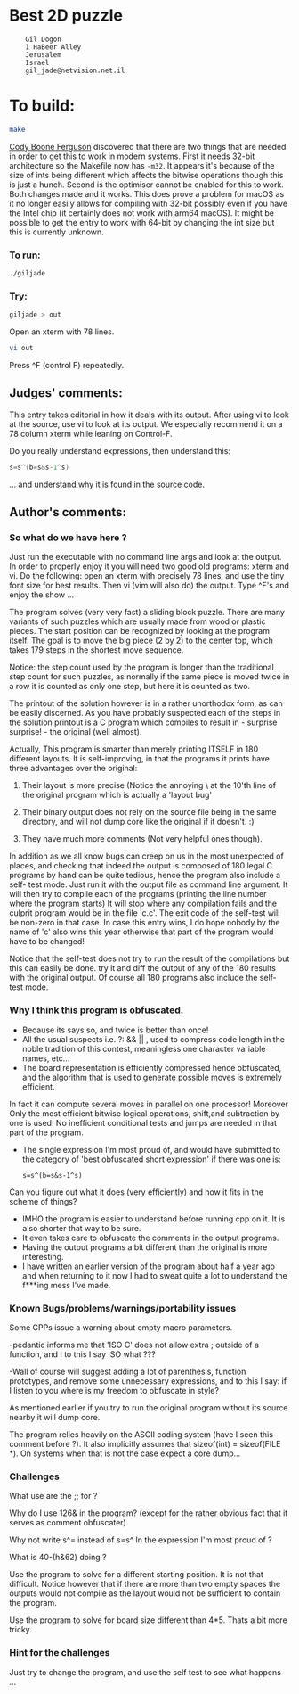 # Best 2D puzzle

        Gil Dogon
        1 HaBeer Alley
        Jerusalem
        Israel
        gil_jade@netvision.net.il

# To build:

```sh
make
```

[Cody Boone Ferguson](/winners.html#Cody_Boone_Ferguson) discovered that there
are two things that are needed in order to get this to work in modern systems.
First it needs 32-bit architecture so the Makefile now has `-m32`. It appears
it's because of the size of ints being different which affects the bitwise
operations though this is just a hunch. Second is the optimiser cannot be
enabled for this to work. Both changes made and it works. This does prove a
problem for macOS as it no longer easily allows for compiling with 32-bit
possibly even if you have the Intel chip (it certainly does not work with arm64
macOS). It might be possible to get the entry to work with 64-bit by changing
the int size but this is currently unknown.


### To run:

```sh
./giljade
```

### Try:

```sh
giljade > out
```
Open an xterm with 78 lines.

```sh
vi out
```

Press ^F (control F) repeatedly.

## Judges' comments:

This entry takes editorial in how it deals with its output.  After using
vi to look at the source, use vi to look at its output.   We especially
recommend it on a 78 column xterm while leaning on Control-F.

Do you really understand expressions, then understand this:

```c
s=s^(b=s&s-1^s)
```

... and understand why it is found in the source code.

## Author's comments:

### So what do we have here ?

Just run the executable with no command line args and look at the output. In
order to properly enjoy it you will need two good old programs: xterm and vi.
Do the following: open an xterm with precisely 78 lines, and use the tiny font
size for best results. Then vi (vim will also do) the output. Type ^F's and
enjoy the show ...

The program solves (very very fast) a sliding block puzzle. There are many
variants of such puzzles which are usually made from wood or plastic pieces.
The start position can be recognized by looking at the program itself. The
goal is to move the big piece (2 by 2) to the center top, which takes 179
steps in the shortest move sequence.

Notice: the step count used by the program is longer than the traditional step
count for such puzzles, as normally if the same piece is moved twice in a row
it is counted as only one step, but here it is counted as two.

The printout of the solution however is in a rather unorthodox form, as can be
easily discerned. As you have probably suspected each of the steps in the
solution printout is a C program which compiles to result in - surprise
surprise! - the original (well almost).

Actually, This program is smarter than merely printing ITSELF in 180 different
layouts. It is self-improving, in that the programs it prints have three
advantages over the original:

1. Their layout is more precise (Notice the annoying \ at the 10'th line of
the original program which is actually a 'layout bug'

2. Their binary output does not rely on the source file being in the same
directory, and will not dump core like the original if it doesn't.  :)

3. They have much more comments (Not very helpful ones though).

In addition as we all know bugs can creep on us in the most unexpected of
places, and checking that indeed the output is composed of 180 legal C
programs by hand can be quite tedious, hence the program also include a self-
test mode. Just run it with the output file as command line argument. It will
then try to compile each of the programs (printing the line number where the
program starts) It will stop where any compilation fails and the culprit
program would be in the file 'c.c'. The exit code of the self-test will be
non-zero in that case. In case this entry wins, I do hope nobody by the name
of 'c' also wins this year otherwise that part of the program would have to be
changed!

Notice that the self-test does not try to run the result of the compilations
but this can easily be done. try it and diff the output of any of the 180
results with the original output. Of course all 180 programs also include the
self-test mode.

### Why I think this program is obfuscated.

  * Because its says so, and twice is better than once!
  * All the usual suspects i.e. ?: && || , used to compress code length in the
noble tradition of this contest, meaningless one character variable names,
etc...
  * The board representation is efficiently compressed hence obfuscated, and
the algorithm that is used to generate possible moves is extremely efficient.

In fact it can compute several moves in parallel on one processor! Moreover
Only the most efficient bitwise logical operations, shift,and subtraction by
one is used. No inefficient conditional tests and jumps are needed in that
part of the program.

  * The single expression I'm most proud of, and would have submitted to the
category of 'best obfuscated short expression' if there was one is:

        s=s^(b=s&s-1^s)

Can you figure out what it does (very efficiently) and how it fits in the
scheme of things?

  * IMHO the program is easier to understand before running cpp on it. It is
also shorter that way to be sure.
  * It even takes care to obfuscate the comments in the output programs.
  * Having the output programs a bit different than the original is more
interesting.
  * I have written an earlier version of the program about half a year ago and
when returning to it now I had to sweat quite a lot to understand the f***ing
mess I've made.

### Known Bugs/problems/warnings/portability issues

Some CPPs issue a warning about empty macro parameters.

-pedantic informs me that 'ISO C' does not allow extra ; outside of a
function, and I to this I say ISO what ???

-Wall of course will suggest adding a lot of parenthesis, function prototypes,
and remove some unnecessary expressions, and to this I say: if I listen to you
where is my freedom to obfuscate in style?

As mentioned earlier if you try to run the original program without its source
nearby it will dump core.

The program relies heavily on the ASCII coding system (have I seen this
comment before ?). It also implicitly assumes that sizeof(int) = sizeof(FILE
*). On systems when that is not the case expect a core dump...

### Challenges

What use are the ;; for ?

Why do I use 126& in the program? (except for the rather obvious fact that it
serves as comment obfuscater).

Why not write s^= instead of s=s^ In the expression I'm most proud of ?

What is 40-(h&62) doing ?

Use the program to solve for a different starting position. It is not that
difficult. Notice however that if there are more than two empty spaces the
outputs would not compile as the layout would not be sufficient to contain the
program.

Use the program to solve for board size different than 4*5. Thats a bit more
tricky.

### Hint for the challenges

Just try to change the program, and use the self test to see what happens ...
